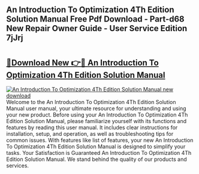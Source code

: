 ## An Introduction To Optimization 4Th Edition Solution Manual Free Pdf Download - Part-d68 New Repair Owner Guide - User Service Edition 7jJrj

# <h2><a href="http://bc4476.oget.top/?id=An+Introduction+To+Optimization+4Th+Edition+Solution+Manual">🔗Download New 👉🔴 An Introduction To Optimization 4Th Edition Solution Manual</a></h2>

[![An Introduction To Optimization 4Th Edition Solution Manual new download](https://i.imgur.com/5g1atiW.png)](http://bc4476.oget.top/?id=An+Introduction+To+Optimization+4Th+Edition+Solution+Manual)
Welcome to the An Introduction To Optimization 4Th Edition Solution Manual user manual, your ultimate resource for understanding and using your new product. Before using your An Introduction To Optimization 4Th Edition Solution Manual, please familiarize yourself with its functions and features by reading this user manual. It includes clear instructions for installation, setup, and operation, as well as troubleshooting tips for common issues. With features like list of features, your new An Introduction To Optimization 4Th Edition Solution Manual is designed to simplify your tasks. Your Satisfaction is Guaranteed An Introduction To Optimization 4Th Edition Solution Manual. We stand behind the quality of our products and services.
